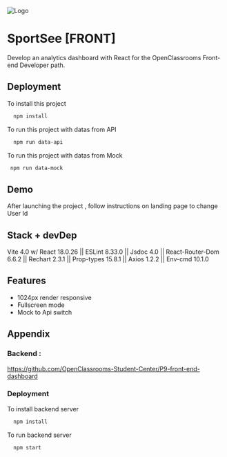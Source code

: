 
![Logo](https://i.ibb.co/L6vCZmB/logo.png) 


# SportSee [FRONT]

 Develop an analytics dashboard with React for the OpenClassrooms Front-end Developer path.





## Deployment

To install this project 

```bash
  npm install
```
To run this project with datas from API

```bash
  npm run data-api
```
To run this project with datas from Mock 

```bash
 npm run data-mock
```






## Demo

 After launching the project , follow instructions on landing page to change User Id 




## Stack + devDep

Vite 4.0 w/ React 18.0.26 ||
ESLint 8.33.0 ||
Jsdoc 4.0 ||
React-Router-Dom 6.6.2 ||
Rechart 2.3.1 ||
Prop-types 15.8.1 ||
Axios 1.2.2 ||
Env-cmd 10.1.0 



## Features

- 1024px render responsive
- Fullscreen mode
- Mock to Api switch 



## Appendix

### Backend : 
https://github.com/OpenClassrooms-Student-Center/P9-front-end-dashboard


### Deployment

To install backend server

```bash
  npm install
```
To run backend server

```bash
  npm start
```








